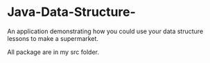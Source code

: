 # Java-Data-Structure-
An application demonstrating how you could use your data structure lessons to make a supermarket.

All package are in my src folder. 
